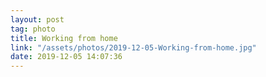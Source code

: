 ```yaml
---
layout: post
tag: photo
title: Working from home
link: "/assets/photos/2019-12-05-Working-from-home.jpg"
date: 2019-12-05 14:07:36
---
```

